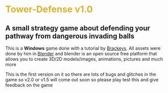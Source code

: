 <head>
<style>
#Main{
	color : #e1b12c
}
</style>
</head>
<body>
<h1 id="Main"> Tower-Defense v1.0 </h1>
<h2> A small strategy game about defending your pathway from dangerous invading balls </h2>

<p>This is a <strong>Windows</strong> game done with a tutorial by <a href="https://twitter.com/BrackeysTweet?">Brackeys</a>.
All assets were done by him in <a href="https://www.blender.org/">Blender</a> and blender is an open source free platform that allows you to create 3D/2D models/images, animations, pictures and much more
</p>
<p>This is the first version on it so there are lots of bugs and glitches in the game so v2.0 or v1.5 will come out soon so please play test this and give feedback on the game</p>
</body>
